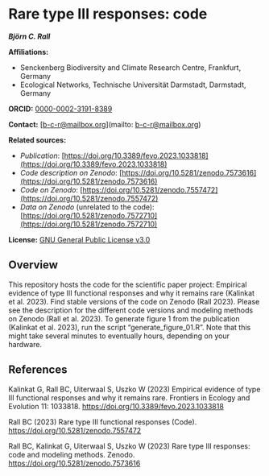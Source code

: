 # Rare type III responses: code

***Björn C. Rall***

**Affiliations:**

- Senckenberg Biodiversity and Climate Research Centre, Frankfurt, Germany
- Ecological Networks, Technische Universität Darmstadt, Darmstadt, Germany

**ORCID:** [0000-0002-3191-8389](https://orcid.org/0000-0002-3191-8389)

**Contact:** [b-c-r@mailbox.org](mailto: b-c-r@mailbox.org)

**Related sources:**

-	*Publication*: [https://doi.org/10.3389/fevo.2023.1033818](https://doi.org/10.3389/fevo.2023.1033818)
-	*Code description on Zenodo*: [https://doi.org/10.5281/zenodo.7573616](https://doi.org/10.5281/zenodo.7573616)
-	*Code on Zenodo*: [https://doi.org/10.5281/zenodo.7557472](https://doi.org/10.5281/zenodo.7557472)
-	*Data on Zenodo* (unrelated to the code): [https://doi.org/10.5281/zenodo.7572710](https://doi.org/10.5281/zenodo.7572710)

**License:** [GNU General Public License v3.0](https://www.gnu.org/licenses/gpl-3.0.html.en)

## Overview
This repository hosts the code for the scientific paper project: Empirical evidence of type III functional responses and why it remains rare (Kalinkat et al. 2023). Find stable versions of the code on Zenodo (Rall 2023). Please see the description for the different code versions and modeling methods on Zenodo (Rall et al. 2023).
To generate figure 1 from the publication (Kalinkat et al. 2023), run the script “generate_figure_01.R”. Note that this might take several minutes to eventually hours, depending on your hardware.

## References

Kalinkat G, Rall BC, Uiterwaal S, Uszko W (2023) Empirical evidence of type III functional responses and why it remains rare. Frontiers in Ecology and Evolution 11: 1033818. https://doi.org/10.3389/fevo.2023.1033818 

Rall BC (2023) Rare type III functional responses (Code). https://doi.org/10.5281/zenodo.7557472 

Rall BC, Kalinkat G, Uiterwaal S, Uszko W (2023) Rare type III responses: code and modeling methods. Zenodo. https://doi.org/10.5281/zenodo.7573616 




